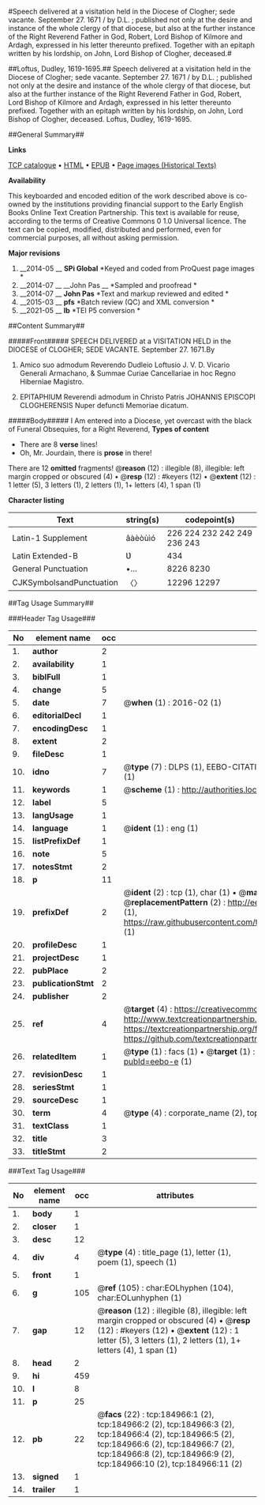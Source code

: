 #Speech delivered at a visitation held in the Diocese of Clogher; sede vacante. September 27. 1671 / by D.L. ; published not only at the desire and instance of the whole clergy of that diocese, but also at the further instance of the Right Reverend Father in God, Robert, Lord Bishop of Kilmore and Ardagh, expressed in his letter thereunto prefixed.  Together with an epitaph written by his lordship, on John, Lord Bishop of Clogher, deceased.#

##Loftus, Dudley, 1619-1695.##
Speech delivered at a visitation held in the Diocese of Clogher; sede vacante. September 27. 1671 / by D.L. ; published not only at the desire and instance of the whole clergy of that diocese, but also at the further instance of the Right Reverend Father in God, Robert, Lord Bishop of Kilmore and Ardagh, expressed in his letter thereunto prefixed.  Together with an epitaph written by his lordship, on John, Lord Bishop of Clogher, deceased.
Loftus, Dudley, 1619-1695.

##General Summary##

**Links**

[TCP catalogue](http://www.ota.ox.ac.uk/tcp/)  • 
[HTML](http://tei.it.ox.ac.uk/tcp/Texts-HTML/free/B09/B09423.html)  • 
[EPUB](http://tei.it.ox.ac.uk/tcp/Texts-EPUB/free/B09/B09423.epub) • 
[Page images (Historical Texts)](https://historicaltexts.jisc.ac.uk/eebo-69648722e)

**Availability**

This keyboarded and encoded edition of the work described above is co-owned by the
    institutions providing financial support to the Early English Books Online Text Creation
    Partnership. This text is available for reuse, according to the terms of  Creative Commons 0 1.0 Universal
    licence. The text can be copied, modified, distributed and performed, even for commercial
    purposes, all without asking permission.

**Major revisions**

1. __2014-05 __ __SPi Global__ *Keyed and coded from ProQuest page images *
1. __2014-07 __ __John Pas __ *Sampled and proofread *
1. __2014-07 __ __John Pas__ *Text and markup reviewed and edited *
1. __2015-03 __ __pfs__ *Batch review (QC) and XML conversion *
1. __2021-05 __ __lb__ *TEI P5 conversion *

##Content Summary##

#####Front#####
SPEECH DELIVERED at a VISITATION HELD in the DIOCESE of CLOGHER; SEDE VACANTE. September 27. 1671.By
1. Amico suo admodum Reverendo Dudleio Loftusio J. V. D. Vicario Generali Armachano, & Summae Curiae Cancellariae in hoc Regno Hiberniae Magistro.

1. EPITAPHIUM Reverendi admodum in Christo Patris JOHANNIS EPISCOPI CLOGHERENSIS Nuper defuncti Memoriae dicatum.

#####Body#####
I Am entered into a Diocese, yet overcast with the black of Funeral Obsequies, for a Right Reverend,
**Types of content**

  * There are 8 **verse** lines!
  * Oh, Mr. Jourdain, there is **prose** in there!

There are 12 **omitted** fragments! 
 @__reason__ (12) : illegible (8), illegible: left margin cropped or obscured (4)  •  @__resp__ (12) : #keyers (12)  •  @__extent__ (12) : 1 letter (5), 3 letters (1), 2 letters (1), 1+ letters (4), 1 span (1)

**Character listing**


|Text|string(s)|codepoint(s)|
|---|---|---|
|Latin-1 Supplement|âàèòùìó|226 224 232 242 249 236 243|
|Latin Extended-B|Ʋ|434|
|General Punctuation|•…|8226 8230|
|CJKSymbolsandPunctuation|〈〉|12296 12297|

##Tag Usage Summary##

###Header Tag Usage###

|No|element name|occ|attributes|
|---|---|---|---|
|1.|__author__|2||
|2.|__availability__|1||
|3.|__biblFull__|1||
|4.|__change__|5||
|5.|__date__|7| @__when__ (1) : 2016-02 (1)|
|6.|__editorialDecl__|1||
|7.|__encodingDesc__|1||
|8.|__extent__|2||
|9.|__fileDesc__|1||
|10.|__idno__|7| @__type__ (7) : DLPS (1), EEBO-CITATION (1), VID (1), EEBO-PROQUEST (1), STC (2), OCLC (1)|
|11.|__keywords__|1| @__scheme__ (1) : http://authorities.loc.gov/ (1)|
|12.|__label__|5||
|13.|__langUsage__|1||
|14.|__language__|1| @__ident__ (1) : eng (1)|
|15.|__listPrefixDef__|1||
|16.|__note__|5||
|17.|__notesStmt__|2||
|18.|__p__|11||
|19.|__prefixDef__|2| @__ident__ (2) : tcp (1), char (1)  •  @__matchPattern__ (2) : ([0-9\-]+):([0-9IVX]+) (1), (.+) (1)  •  @__replacementPattern__ (2) : http://eebo.chadwyck.com/downloadtiff?vid=$1&page=$2 (1), https://raw.githubusercontent.com/textcreationpartnership/Texts/master/tcpchars.xml#$1 (1)|
|20.|__profileDesc__|1||
|21.|__projectDesc__|1||
|22.|__pubPlace__|2||
|23.|__publicationStmt__|2||
|24.|__publisher__|2||
|25.|__ref__|4| @__target__ (4) : https://creativecommons.org/publicdomain/zero/1.0/ (1), http://www.textcreationpartnership.org/docs/. (1), https://textcreationpartnership.org/faq/#faq05 (1), https://github.com/textcreationpartnership (1)|
|26.|__relatedItem__|1| @__type__ (1) : facs (1)  •  @__target__ (1) : https://data.historicaltexts.jisc.ac.uk/view?pubId=eebo-e (1)|
|27.|__revisionDesc__|1||
|28.|__seriesStmt__|1||
|29.|__sourceDesc__|1||
|30.|__term__|4| @__type__ (4) : corporate_name (2), topical_term (2)|
|31.|__textClass__|1||
|32.|__title__|3||
|33.|__titleStmt__|2||


###Text Tag Usage###

|No|element name|occ|attributes|
|---|---|---|---|
|1.|__body__|1||
|2.|__closer__|1||
|3.|__desc__|12||
|4.|__div__|4| @__type__ (4) : title_page (1), letter (1), poem (1), speech (1)|
|5.|__front__|1||
|6.|__g__|105| @__ref__ (105) : char:EOLhyphen (104), char:EOLunhyphen (1)|
|7.|__gap__|12| @__reason__ (12) : illegible (8), illegible: left margin cropped or obscured (4)  •  @__resp__ (12) : #keyers (12)  •  @__extent__ (12) : 1 letter (5), 3 letters (1), 2 letters (1), 1+ letters (4), 1 span (1)|
|8.|__head__|2||
|9.|__hi__|459||
|10.|__l__|8||
|11.|__p__|25||
|12.|__pb__|22| @__facs__ (22) : tcp:184966:1 (2), tcp:184966:2 (2), tcp:184966:3 (2), tcp:184966:4 (2), tcp:184966:5 (2), tcp:184966:6 (2), tcp:184966:7 (2), tcp:184966:8 (2), tcp:184966:9 (2), tcp:184966:10 (2), tcp:184966:11 (2)|
|13.|__signed__|1||
|14.|__trailer__|1||

